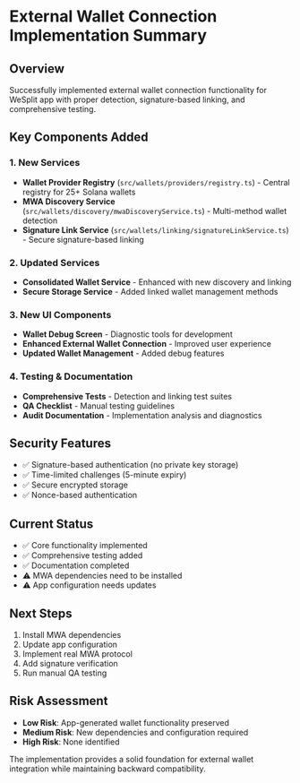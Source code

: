 # External Wallet Connection Implementation Summary

## Overview
Successfully implemented external wallet connection functionality for WeSplit app with proper detection, signature-based linking, and comprehensive testing.

## Key Components Added

### 1. New Services
- **Wallet Provider Registry** (`src/wallets/providers/registry.ts`) - Central registry for 25+ Solana wallets
- **MWA Discovery Service** (`src/wallets/discovery/mwaDiscoveryService.ts`) - Multi-method wallet detection
- **Signature Link Service** (`src/wallets/linking/signatureLinkService.ts`) - Secure signature-based linking

### 2. Updated Services
- **Consolidated Wallet Service** - Enhanced with new discovery and linking
- **Secure Storage Service** - Added linked wallet management methods

### 3. New UI Components
- **Wallet Debug Screen** - Diagnostic tools for development
- **Enhanced External Wallet Connection** - Improved user experience
- **Updated Wallet Management** - Added debug features

### 4. Testing & Documentation
- **Comprehensive Tests** - Detection and linking test suites
- **QA Checklist** - Manual testing guidelines
- **Audit Documentation** - Implementation analysis and diagnostics

## Security Features
- ✅ Signature-based authentication (no private key storage)
- ✅ Time-limited challenges (5-minute expiry)
- ✅ Secure encrypted storage
- ✅ Nonce-based authentication

## Current Status
- ✅ Core functionality implemented
- ✅ Comprehensive testing added
- ✅ Documentation completed
- ⚠️ MWA dependencies need to be installed
- ⚠️ App configuration needs updates

## Next Steps
1. Install MWA dependencies
2. Update app configuration
3. Implement real MWA protocol
4. Add signature verification
5. Run manual QA testing

## Risk Assessment
- **Low Risk**: App-generated wallet functionality preserved
- **Medium Risk**: New dependencies and configuration required
- **High Risk**: None identified

The implementation provides a solid foundation for external wallet integration while maintaining backward compatibility.